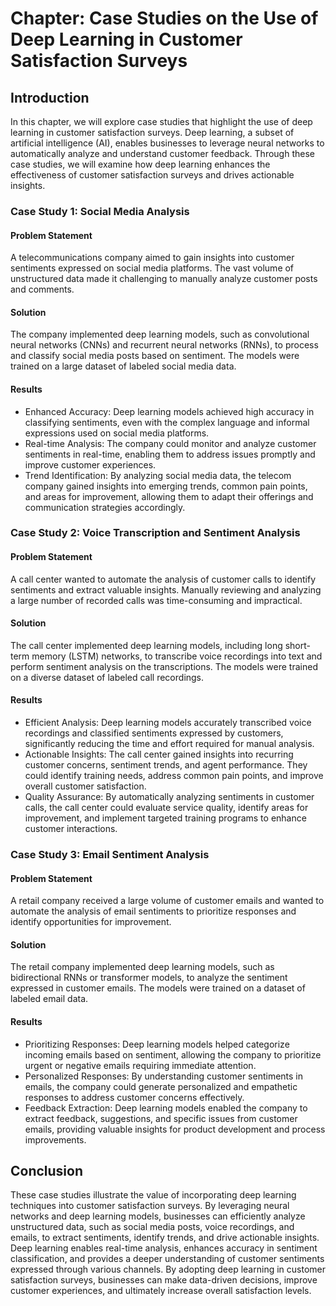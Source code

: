 Chapter: Case Studies on the Use of Deep Learning in Customer Satisfaction Surveys
==================================================================================

Introduction
------------

In this chapter, we will explore case studies that highlight the use of deep learning in customer satisfaction surveys. Deep learning, a subset of artificial intelligence (AI), enables businesses to leverage neural networks to automatically analyze and understand customer feedback. Through these case studies, we will examine how deep learning enhances the effectiveness of customer satisfaction surveys and drives actionable insights.

### Case Study 1: Social Media Analysis

#### Problem Statement

A telecommunications company aimed to gain insights into customer sentiments expressed on social media platforms. The vast volume of unstructured data made it challenging to manually analyze customer posts and comments.

#### Solution

The company implemented deep learning models, such as convolutional neural networks (CNNs) and recurrent neural networks (RNNs), to process and classify social media posts based on sentiment. The models were trained on a large dataset of labeled social media data.

#### Results

* Enhanced Accuracy: Deep learning models achieved high accuracy in classifying sentiments, even with the complex language and informal expressions used on social media platforms.
* Real-time Analysis: The company could monitor and analyze customer sentiments in real-time, enabling them to address issues promptly and improve customer experiences.
* Trend Identification: By analyzing social media data, the telecom company gained insights into emerging trends, common pain points, and areas for improvement, allowing them to adapt their offerings and communication strategies accordingly.

### Case Study 2: Voice Transcription and Sentiment Analysis

#### Problem Statement

A call center wanted to automate the analysis of customer calls to identify sentiments and extract valuable insights. Manually reviewing and analyzing a large number of recorded calls was time-consuming and impractical.

#### Solution

The call center implemented deep learning models, including long short-term memory (LSTM) networks, to transcribe voice recordings into text and perform sentiment analysis on the transcriptions. The models were trained on a diverse dataset of labeled call recordings.

#### Results

* Efficient Analysis: Deep learning models accurately transcribed voice recordings and classified sentiments expressed by customers, significantly reducing the time and effort required for manual analysis.
* Actionable Insights: The call center gained insights into recurring customer concerns, sentiment trends, and agent performance. They could identify training needs, address common pain points, and improve overall customer satisfaction.
* Quality Assurance: By automatically analyzing sentiments in customer calls, the call center could evaluate service quality, identify areas for improvement, and implement targeted training programs to enhance customer interactions.

### Case Study 3: Email Sentiment Analysis

#### Problem Statement

A retail company received a large volume of customer emails and wanted to automate the analysis of email sentiments to prioritize responses and identify opportunities for improvement.

#### Solution

The retail company implemented deep learning models, such as bidirectional RNNs or transformer models, to analyze the sentiment expressed in customer emails. The models were trained on a dataset of labeled email data.

#### Results

* Prioritizing Responses: Deep learning models helped categorize incoming emails based on sentiment, allowing the company to prioritize urgent or negative emails requiring immediate attention.
* Personalized Responses: By understanding customer sentiments in emails, the company could generate personalized and empathetic responses to address customer concerns effectively.
* Feedback Extraction: Deep learning models enabled the company to extract feedback, suggestions, and specific issues from customer emails, providing valuable insights for product development and process improvements.

Conclusion
----------

These case studies illustrate the value of incorporating deep learning techniques into customer satisfaction surveys. By leveraging neural networks and deep learning models, businesses can efficiently analyze unstructured data, such as social media posts, voice recordings, and emails, to extract sentiments, identify trends, and drive actionable insights. Deep learning enables real-time analysis, enhances accuracy in sentiment classification, and provides a deeper understanding of customer sentiments expressed through various channels. By adopting deep learning in customer satisfaction surveys, businesses can make data-driven decisions, improve customer experiences, and ultimately increase overall satisfaction levels.
